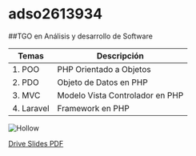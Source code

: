 # adso2613934

##TGO en Análisis y desarrollo de Software

| Temas | Descripción |
|-------|-------|
|1. POO | PHP Orientado a Objetos |
|2. PDO | Objeto de Datos en PHP |
|3. MVC | Modelo Vista Controlador en PHP |
|4. Laravel | Framework en PHP |

![Hollow](http://tinyurl.com/yb2mh8kp)

[Drive Slides PDF](https://drive.google.com/drive/folders/1cUEOsM44rpspMfyWvY_YlnXlIm9uffej?usp=sharing)